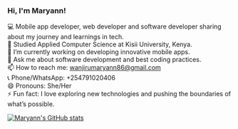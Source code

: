 ### Hi, I'm Maryann!

💻 Mobile app developer, web developer and software developer sharing about my journey and learnings in tech.<br/>
🏫 Studied Applied Computer Science at Kisii University, Kenya. <br/>
📱 I’m currently working on developing innovative mobile apps. <br/>
💬 Ask me about software development and best coding practices. <br/>
📫 How to reach me: [wanjirumaryann86@gmail.com](mailto:wanjirumaryann86@gmail.com) <br/>
📞 Phone/WhatsApp: +254791020406 <br/>
😄 Pronouns: She/Her <br/>
⚡ Fun fact: I love exploring new technologies and pushing the boundaries of what’s possible. <br/>

<!--Github starts from https://github.com/anuraghazra/github-readme-stats -->
[![Maryann's GitHub stats](https://github-readme-stats.vercel.app/api?username=Maryann-W&count_private=true&show_icons=true&theme=radical&hide_rank=false)](https://github.com/anuraghazra/github-readme-stats)



